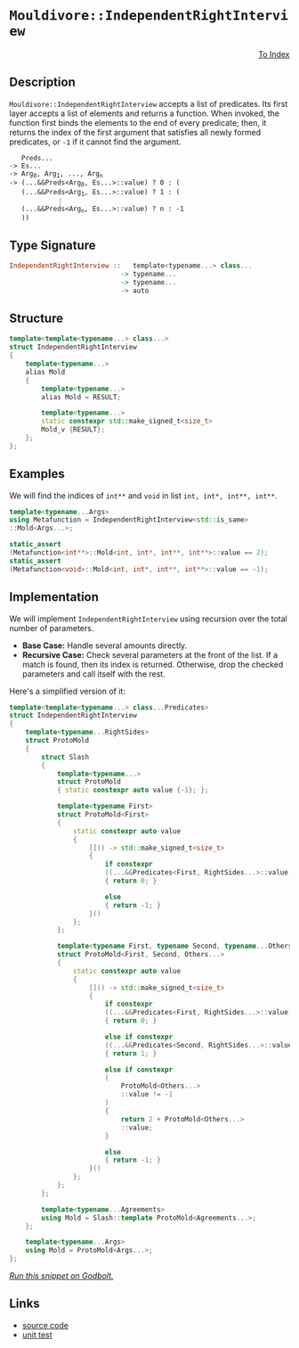 <!-- Copyright 2024 Feng Mofan
SPDX-License-Identifier: Apache-2.0 -->

# `Mouldivore::IndependentRightInterview`

<p style='text-align: right;'><a href="../../../facilities/metafunctions.md#mouldivore-independent-right-interview">To Index</a></p>

## Description

`Mouldivore::IndependentRightInterview` accepts a list of predicates.
Its first layer accepts a list of elements and returns a function.
When invoked, the function first binds the elements to the end of every predicate;
then, it returns the index of the first argument that satisfies all newly formed predicates, or `-1` if it cannot find the argument.

<pre><code>   Preds...
-> Es...
-> Arg<sub>0</sub>, Arg<sub>1</sub>, ..., Arg<sub>n</sub>
-> (...&&Preds&lt;Arg<sub>0</sub>, Es...&gt;::value) ? 0 : (
   (...&&Preds&lt;Arg<sub>1</sub>, Es...&gt;::value) ? 1 : (
            &vellip;
   (...&&Preds&lt;Arg<sub>n</sub>, Es...&gt;::value) ? n : -1
   ))</code></pre>

## Type Signature

```Haskell
IndependentRightInterview ::   template<typename...> class...
                            -> typename...
                            -> typename...
                            -> auto
```

## Structure

```C++
template<template<typename...> class...>
struct IndependentRightInterview
{
    template<typename...>
    alias Mold
    {
        template<typename...>
        alias Mold = RESULT;

        template<typename...>
        static constexpr std::make_signed_t<size_t>
        Mold_v {RESULT};
    };  
};
```

## Examples

We will find the indices of `int**` and `void` in list `int, int*, int**, int**`.

```C++
template<typename...Args>
using Metafunction = IndependentRightInterview<std::is_same>
::Mold<Args...>;

static_assert
(Metafunction<int**>::Mold<int, int*, int**, int**>::value == 2);
static_assert
(Metafunction<void>::Mold<int, int*, int**, int**>::value == -1);
```

## Implementation

We will implement `IndependentRightInterview` using recursion over the total number of parameters.

- **Base Case:** Handle several amounts directly.
- **Recursive Case:** Check several parameters at the front of the list.
If a match is found, then its index is returned.
Otherwise, drop the checked parameters and call itself with the rest.

Here's a simplified version of it:

```C++
template<template<typename...> class...Predicates>
struct IndependentRightInterview
{
    template<typename...RightSides>
    struct ProtoMold
    {
        struct Slash
        {
            template<typename...>
            struct ProtoMold
            { static constexpr auto value {-1}; };

            template<typename First>
            struct ProtoMold<First>
            {   
                static constexpr auto value 
                {
                    []() -> std::make_signed_t<size_t>
                    {
                        if constexpr 
                        ((...&&Predicates<First, RightSides...>::value))
                        { return 0; }

                        else
                        { return -1; }
                    }()
                };
            };

            template<typename First, typename Second, typename...Others>
            struct ProtoMold<First, Second, Others...>
            {   
                static constexpr auto value 
                {
                    []() -> std::make_signed_t<size_t>
                    {
                        if constexpr 
                        ((...&&Predicates<First, RightSides...>::value))
                        { return 0; }

                        else if constexpr 
                        ((...&&Predicates<Second, RightSides...>::value))
                        { return 1; }

                        else if constexpr
                        (
                            ProtoMold<Others...>
                            ::value != -1
                        )
                        { 
                            return 2 + ProtoMold<Others...>
                            ::value; 
                        }

                        else
                        { return -1; }
                    }()
                };
            };
        };

        template<typename...Agreements>
        using Mold = Slash::template ProtoMold<Agreements...>;
    };

    template<typename...Args>
    using Mold = ProtoMold<Args...>;
};
```

[*Run this snippet on Godbolt.*](https://godbolt.org/#z:OYLghAFBqd5QCxAYwPYBMCmBRdBLAF1QCcAaPECAMzwBtMA7AQwFtMQByARg9KtQYEAysib0QXACx8BBAKoBnTAAUAHpwAMvAFYTStJg1DIApACYAQuYukl9ZATwDKjdAGFUtAK4sGIAGz%2BpK4AMngMmAByPgBGmMQgABxBAA6oCoRODB7evgGp6ZkCYRHRLHEJybaY9o4CQgRMxAQ5Pn6B1bVZDU0EJVGx8UlBCo3NrXkdo739ZRXDAJS2qF7EyOwc5gDM4cjeWADUJltuBACeKZgA%2BgTETIQKx9gmGgCC27v7mEcnyKPoWCoTxe7zeBEwLBSBnBx1OEKhTBhJ3Ol2YbAAdJingc9kwFApMejlMRMPhRODHltnm9RsQvA4DgBJBhYVFYQQAJTwwAQBGZ4OIADc8JgAO4gkwAdisbwOcoO4Mh0MwsJRjFYmEJXJ5wjwWEp1Ne8oOtPpBAOxNQRAAsp50CDjVKZUbjfLTQyhAYFAgHa65U7fX7jYqEUjThd1RisVTA0G5e7zZabXbY3GnSbGo5kDiBKNMKoUsQDkwvEQDoKxF5vk6ALRcKUAEWOFiOkqbW2dqaDIeVqojaO%2BADE8MRRsDZXG3bczRbiFbULbaPaTsPRwRxy7J62W/6J1vjdMszmGHmC0WS2WK95q3v9/7pV27/6AKxWZ8NiALA417H/EAgFgmAAa2uDJgAidAblhDIAC9rnXGNbyfeUAyQ5DXTwKhj1PQsjjQ9D5SgQlzH8EjiVJPByUwSk3FXUZSAObVeSEPVqOIql/yvKsFgWR8CO3A4SQIVYGAODRm1bJs3j4giaiUGT0PTISRO/esO0khSt0bT9NNdRtm10/SOwlfDXR7REVWRfsNQOOiCAYtUBwOIRMDQFkHOsqN0QAeQIBB4gNXSE1nedF2XWiR3o5zXIEdAGN8/zR3Yw073TXdNyfQ9KOw8Ez2LUtUHLSsbwy1KH1M1LXxMd9P2/X8CHQf9AJAq4wIgqCTlg%2BCN34lDytK3qDkwnL81w3S7yIrEzFI6byLJCyaLshimN1fVks44qePG/clMwYTiFE8T1P06SKvQuTvmGtycKLbat0m9ESLIkl5opWEXLcuLGO5ZjWIJaNsA268trO5Ddv20S1JbE7QQG3qLqGrDrtyws7snCA0bvJMFxTE4EoC5LMf3IGqwOMAwGOBtVKJv1eNBp90xpydlIOg4zCOSwQuTJdYXxpKAaZuMScs6H6bKqTYcG10LsFvqWxZ0S6wkmGpe0um4cnIznXFgzTK1kyNfMsNHI1QlXmAEkIUYAhAtMrwMiMA4wp%2BKnPTxJAQCN75sbC2FzctthBH%2Bx6Y2M299dOjKvb7VFTcxV5iGAW2Mvt8JgCdu0Xa5nGeZOBOk8JsP3jbXXYYAegAKir6ua9rsuQUr6uDgAFWom2Dhr%2Bu3kb2ve6rrvYY%2BBg9i8Q5YTc9YUhtjcQWjqzY68/Pk9Tx3rT2pgqC8Ye6lEymmRZTA2Wtlb%2BXiYUxWghr/zwBRWo1Dd/19vPE%2BD4Ei5BLLkCuPElGaEEIDXo0Te28siwnCAQKuTxH64zcOAhi4CK7wMEFXJBECK5QJAFxasWx2xUzMLxIun9v74niOuN4AD17AIcKAk4gpUB6gwU/WBghUGIKGsgthCD0EcUwcVF2e86wEIsBwJYtBODPl4H4DgWhSCoE4G4aw1gTQrDWNWMwWweCkAIJoERSwgIgGfJIdEGhJBcElFsDQz4NDTX8GYRIiR9CcEkLwFgEgNAaFIFImRciOC8AUCADx2jpEiNIHAWAMBEAgBWAQFIpZyCUDQJCOg8RIgak4KoZINZ/CSAOMAZA2YpDojMLwCiRBiB6j0PwQQIgxDsCkDIQQigVDqGCaQXQXBSCijuCkTgPBRHiMkTo2RnBvKllieaVAWEMn%2BCyTkvJBSjHswgB4JJ9BbrqK4AsXgQStBLAgEgRJKRklkAoBAQ5xyQDACkGYPgdABT%2BIgDEIZMRwhNDOL03gLzmDEDON5GI2hXJBM0YkwOBBvIMFoO81pWAYheGAG4MQtB/HcF4FgQCRhxDQpHICvAgpqJDPzK5UsGxNHgJqEM2geAYh3B%2BR4LAQzbh4FcSi0geLiAxHSJgBsEJDDAEpUYHRSwqAGCTgANRFKKbyqIPkNOEKIcQ9SqnyCUGoIZ7T9C8pQIoyw%2BgqX%2BMgEsVAU8sjIprP8SmphLDWDMN4tl5T9TwCWHYHFzgICuAmH4DpoRwgDHKEMDpaQMg7w9XoQNRQGCzEGAkDpzrqH1DGC0TwbQ9Cxp3j0Zoka/XRtsAmkNMaE2ZvmJs5Yqx1gSH6RwCRnihk%2BIONM2ZuT8kHEKUs3AhASAcw0VsrRgqlj%2BSYFgBIn5SD6MkFsdEABOLYkpJAmLMJIfw7jnz%2BAnY4jgzjSCuI0eifwXB/CJAnYkPdhiuDPinUELxvAfF%2BICT24JeyIn7KiWMuJpzzlrNSWwTgTQWCCklDWJgOIDCOy4BO9EXBjElPwGUipHSlU1IVdIJVTTVWtN0DcrpTAekoorVWy9wyOCjJiaWA4kzizEF/f%2BwDuIQNgYgxoA4yzUCrPiJ2/B2zBWhIOcxo5az4lnJ4xcn9f6aw0auROrgHiaC0HuZQJ5rSvlvJlYpn5fyAUOBlSC624LIVDJhXChFtAkUyrRbyzFMj8AkmoXi5FMjCXIGJTKslYjWmUupW8ulGwZGMuZZotlHKlDcvRXytOnHhVMDFRKqVjAZXwflXUpDsgUMtJkehjVArLVWB1W5/Vw6jU71NeanBmXrW2viPa/FBrOgur8G6lkebggskLf60gYbg1JryAGwoO9mvZtTd0XNHXPXVbjQwdNfQfVzBa9McYQ2U0Fsm1G8tJbVHLZc3hmtnByOUYA0B3lza6PGMY22spnbNkcfvX2zAA6hjDpcxurdYGTGSjPZKcxkh53ZI6fh69thb07JCWEyJ0Txn8ffSktJHAf3ZIOCwBQgpsyClA%2BiZUowoPtvtZU2QCGEuyuS2qkAWxOndI%2BbhwZrSfFEfGaRrC0Oclw4R%2BWZHqPzRMZY%2BsrYWxu0A72dx9nYPBNrMwcgFIKQrhI4nVcFn38KPZNuTJgKcnnmvJ%2BcplXvz/mAs08x0FOmoUWcwLC%2BFiLkWaNMxirzqLsXWfxa0%2BzjmWXOYpVSmlZxPMMvKb53g/nOVBbM6F%2B9fARUKHFWKaLUjNFxdqRIRLjSVUpZ0IT9LxhtU2By462RxrcycDLn%2BErlgbVXrtX9DP/XXXurm16pri2s2hu61kBrbWsi9ZTTUGr42Gtl7Gwt0oS3829E7z331RanUqLLcW9b5PvFbbp7D%2BHiPmcLVZydjt2xzt3t2Vdm7Q6K0PZAGYMDnPnxWNMe4znkp93Vop5wG9gTe0jpAJIZ8k7nyJGmhOyQE7zHTq4ETlzWwp8r0b8N9dE11ikr9p9fEQCeJWUAoshH8gA%3D)

## Links

- [source code](../../../../conceptrodon/mouldivore/independent_right_interview.hpp)
- [unit test](../../../../tests/unit/metafunctions/mouldivore/independent_right_interview.test.hpp)
